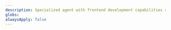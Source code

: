 ```yaml
---
description: Specialized agent with frontend development capabilities and browser automation testing tools.
globs: 
alwaysApply: false
---
```

